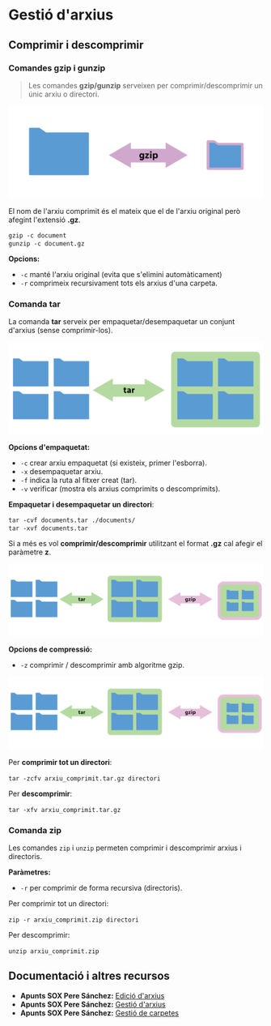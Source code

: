 # Gestió d'arxius

## Comprimir i descomprimir

### Comandes gzip i gunzip

> Les comandes **gzip/gunzip** serveixen per comprimir/descomprimir un únic arxiu o directori.

![](/assets/uf2-gzip.png)

El nom de l'arxiu comprimit és el mateix que el de l'arxiu original però afegint l'extensió **.gz**.

```
gzip -c document
gunzip -c document.gz
```
**Opcions:**
* `-c` manté l'arxiu original (evita que s'elimini automàticament)
* `-r` comprimeix recursivament tots els arxius d'una carpeta.

### Comanda tar

La comanda **tar** serveix per empaquetar/desempaquetar un conjunt d'arxius (sense comprimir-los).

![](/assets/uf2-tar.png)

**Opcions d'empaquetat:**
* `-c` crear arxiu empaquetat (si existeix, primer l'esborra).
* `-x` desempaquetar arxiu.
* `-f` indica la ruta al fitxer creat (tar).
* `-v` verificar (mostra els arxius comprimits o descomprimits).



**Empaquetar i desempaquetar un directori**:

```
tar -cvf documents.tar ./documents/
tar -xvf documents.tar
```

Si a més es vol **comprimir/descomprimir** utilitzant el format **.gz** cal afegir el paràmetre **z**.

![](/assets/uf2-tar2.png)


**Opcions de compressió:**
* `-z` comprimir / descomprimir amb algoritme gzip.

![](/assets/uf2-tar2.png)

Per **comprimir tot un directori**:

`tar -zcfv arxiu_comprimit.tar.gz directori`

Per **descomprimir**:

`tar -xfv arxiu_comprimit.tar.gz`

### Comanda zip

Les comandes `zip` i `unzip` permeten comprimir i descomprimir arxius i directoris.

**Paràmetres:**
* `-r` per comprimir de forma recursiva (directoris).

Per comprimir tot un directori:

`zip -r arxiu_comprimit.zip directori`

Per descomprimir:

`unzip arxiu_comprimit.zip`

## Documentació i altres recursos

* **Apunts SOX Pere Sánchez:** [Edició d'arxius](http://moodlecf.sapalomera.cat/apunts/smx/sox/index.html?ref=2221)
* **Apunts SOX Pere Sánchez:** [Gestió d'arxius](http://moodlecf.sapalomera.cat/apunts/smx/sox/index.html?ref=2222)
* **Apunts SOX Pere Sánchez:** [Gestió de carpetes](http://moodlecf.sapalomera.cat/apunts/smx/sox/index.html?ref=2223)



